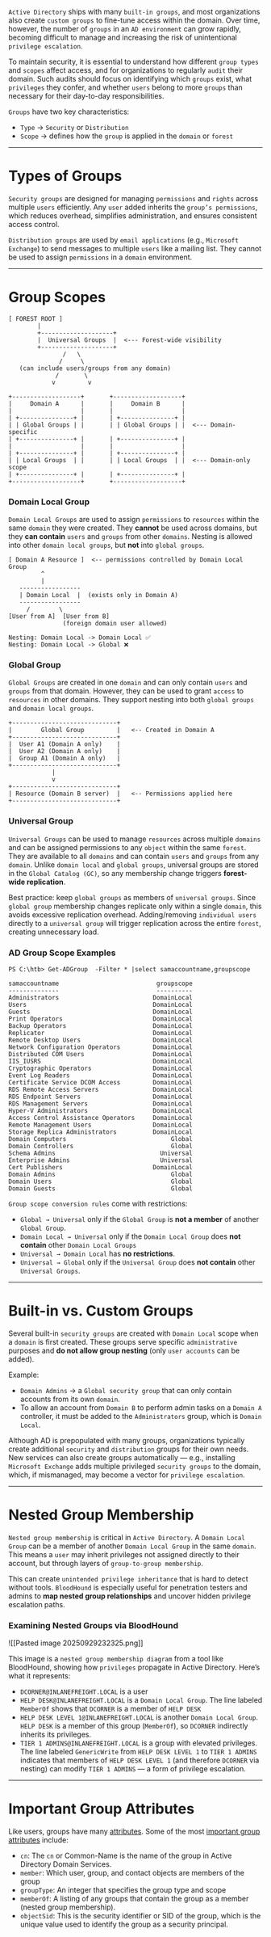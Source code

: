 `Active Directory` ships with many `built-in groups`, and most organizations also create `custom groups` to fine-tune access within the domain. Over time, however, the number of `groups` in an `AD environment` can grow rapidly, becoming difficult to manage and increasing the risk of unintentional `privilege escalation`.

To maintain security, it is essential to understand how different `group types` and `scopes` affect access, and for organizations to regularly `audit` their domain. Such audits should focus on identifying which `groups` exist, what `privileges` they confer, and whether `users` belong to more `groups` than necessary for their day-to-day responsibilities.

`Groups` have two key characteristics:

- `Type` → `Security` or `Distribution`
- `Scope` → defines how the `group` is applied in the `domain` or `forest`
---

# Types of Groups

`Security groups` are designed for managing `permissions` and `rights` across multiple `users` efficiently. Any `user` added inherits the `group’s permissions`, which reduces overhead, simplifies administration, and ensures consistent access control.

`Distribution groups` are used by `email applications` (e.g., `Microsoft Exchange`) to send messages to multiple `users` like a mailing list. They cannot be used to assign `permissions` in a `domain` environment.

-------------------

# Group Scopes

```
[ FOREST ROOT ]
        |
        +--------------------+
        |  Universal Groups  |  <--- Forest-wide visibility
        +--------------------+
               /   \
              /     \
   (can include users/groups from any domain)
             /       \
            v         v

+-------------------+       +-------------------+
|     Domain A      |       |     Domain B      |
|                   |       |                   |
| +---------------+ |       | +---------------+ |
| | Global Groups | |       | | Global Groups | |  <--- Domain-specific
| +---------------+ |       | +---------------+ |
|                   |       |                   |
| +---------------+ |       | +---------------+ |
| | Local Groups  | |       | | Local Groups  | |  <--- Domain-only scope
| +---------------+ |       | +---------------+ |
+-------------------+       +-------------------+
```

### Domain Local Group

`Domain Local Groups` are used to assign `permissions` to `resources` within the same `domain` they were created. They **cannot** be used across domains, but they **can contain** `users` and `groups` from other `domains`. Nesting is allowed into other `domain local groups`, but **not** into `global groups`.

```
[ Domain A Resource ]  <-- permissions controlled by Domain Local Group
         ^
         |
   -----------------
   | Domain Local  |  (exists only in Domain A)
   -----------------
     /        \
[User from A]  [User from B]
               (foreign domain user allowed)

Nesting: Domain Local -> Domain Local ✅
Nesting: Domain Local -> Global ❌
```

### Global Group

`Global Groups` are created in one `domain` and can only contain `users` and `groups` from that domain. However, they can be used to grant `access` to `resources` in other domains. They support nesting into both `global groups` and `domain local groups`.

```
+-----------------------------+
|        Global Group         |   <-- Created in Domain A
+-----------------------------+
|  User A1 (Domain A only)    |
|  User A2 (Domain A only)    |
|  Group A1 (Domain A only)   |
+-----------------------------+
            |
            v
+-----------------------------+
| Resource (Domain B server)  |   <-- Permissions applied here
+-----------------------------+
```

### Universal Group

`Universal Groups` can be used to manage `resources` across multiple `domains` and can be assigned permissions to any `object` within the same `forest`. They are available to all `domains` and can contain `users` and `groups` from any `domain`. Unlike `domain local` and `global groups`, universal groups are stored in the `Global Catalog (GC)`, so any membership change triggers **forest-wide replication**.

Best practice: keep `global groups` as members of `universal groups`. Since `global group` membership changes replicate only within a single `domain`, this avoids excessive replication overhead. Adding/removing `individual users` directly to a `universal group` will trigger replication across the entire `forest`, creating unnecessary load.

### AD Group Scope Examples

```powershell-session
PS C:\htb> Get-ADGroup  -Filter * |select samaccountname,groupscope

samaccountname                           groupscope
--------------                           ----------
Administrators                          DomainLocal
Users                                   DomainLocal
Guests                                  DomainLocal
Print Operators                         DomainLocal
Backup Operators                        DomainLocal
Replicator                              DomainLocal
Remote Desktop Users                    DomainLocal
Network Configuration Operators         DomainLocal
Distributed COM Users                   DomainLocal
IIS_IUSRS                               DomainLocal
Cryptographic Operators                 DomainLocal
Event Log Readers                       DomainLocal
Certificate Service DCOM Access         DomainLocal
RDS Remote Access Servers               DomainLocal
RDS Endpoint Servers                    DomainLocal
RDS Management Servers                  DomainLocal
Hyper-V Administrators                  DomainLocal
Access Control Assistance Operators     DomainLocal
Remote Management Users                 DomainLocal
Storage Replica Administrators          DomainLocal
Domain Computers                             Global
Domain Controllers                           Global
Schema Admins                             Universal
Enterprise Admins                         Universal
Cert Publishers                         DomainLocal
Domain Admins                                Global
Domain Users                                 Global
Domain Guests                                Global
```

`Group scope conversion rules` come with restrictions:

- `Global → Universal` only if the `Global Group` is **not a member** of another `Global Group`.
- `Domain Local → Universal` only if the `Domain Local Group` does **not contain** other `Domain Local Groups`
- `Universal → Domain Local` has **no restrictions**.
- `Universal → Global` only if the `Universal Group` does **not contain** other `Universal Groups`.

---

# Built-in vs. Custom Groups

Several built-in `security groups` are created with `Domain Local` scope when a `domain` is first created. These groups serve specific `administrative` purposes and **do not allow group nesting** (only `user accounts` can be added).

Example:

- `Domain Admins` → a `Global security group` that can only contain accounts from its own `domain`.
- To allow an account from `Domain B` to perform admin tasks on a `Domain A` controller, it must be added to the `Administrators` group, which is `Domain Local`.

Although AD is prepopulated with many groups, organizations typically create additional `security` and `distribution` groups for their own needs. New services can also create groups automatically — e.g., installing `Microsoft Exchange` adds multiple privileged `security groups` to the domain, which, if mismanaged, may become a vector for `privilege escalation`.

---

# Nested Group Membership

`Nested group membership` is critical in `Active Directory`. A `Domain Local Group` can be a member of another `Domain Local Group` in the same `domain`. This means a `user` may inherit privileges not assigned directly to their account, but through layers of `group-to-group membership`.

This can create `unintended privilege inheritance` that is hard to detect without tools. `BloodHound` is especially useful for penetration testers and admins to **map nested group relationships** and uncover hidden privilege escalation paths.

### Examining Nested Groups via BloodHound

![[Pasted image 20250929232325.png]]

This image is a `nested group membership diagram` from a tool like BloodHound, showing how `privileges` propagate in Active Directory. Here’s what it represents:

- `DCORNER@INLANEFREIGHT.LOCAL` is a user
- `HELP DESK@INLANEFREIGHT.LOCAL` is a `Domain Local Group`. The line labeled `MemberOf` shows that `DCORNER` is a member of `HELP DESK`
- `HELP DESK LEVEL 1@INLANEFREIGHT.LOCAL` is another `Domain Local Group`. `HELP DESK` is a member of this group (`MemberOf`), so `DCORNER` indirectly inherits its privileges.
- `TIER 1 ADMINS@INLANEFREIGHT.LOCAL` is a group with elevated privileges. The line labeled `GenericWrite` from `HELP DESK LEVEL 1` to `TIER 1 ADMINS` indicates that members of `HELP DESK LEVEL 1` (and therefore `DCORNER` via nesting) can modify `TIER 1 ADMINS` — a form of privilege escalation.

---

# Important Group Attributes

Like users, groups have many [attributes](http://www.selfadsi.org/group-attributes.htm). Some of the most [important group attributes](https://docs.microsoft.com/en-us/windows/win32/ad/group-objects) include:

- `cn`: The `cn` or Common-Name is the name of the group in Active Directory Domain Services.
- `member`: Which user, group, and contact objects are members of the group
- `groupType`: An integer that specifies the group type and scope
- `memberOf`: A listing of any groups that contain the group as a member (nested group membership).
- `objectSid`: This is the security identifier or SID of the group, which is the unique value used to identify the group as a security principal.